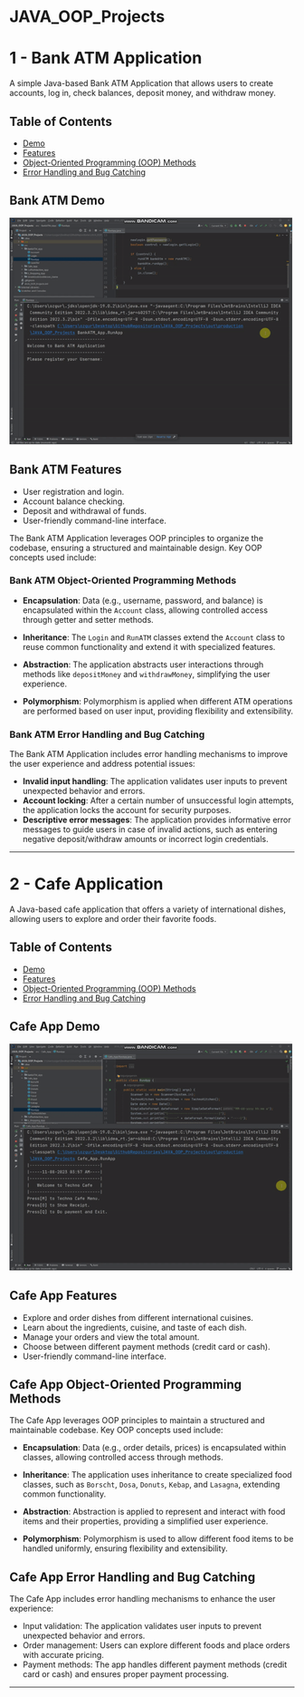 # JAVA_OOP_Projects

# 1 - Bank ATM Application

A simple Java-based Bank ATM Application that allows users to create accounts, log in, check balances, deposit money, and withdraw money.

## Table of Contents

- [Demo](#bank-atm-demo)
- [Features](#bank-atm-features)
- [Object-Oriented Programming (OOP) Methods](#bank-atm-object-oriented-programming-methods)
- [Error Handling and Bug Catching](#bank-atm-error-handling-and-bug-catching)


## Bank ATM Demo

<!-- Add a GIF or video demo here -->
<img src="https://github.com/ozgurgogersin/JAVA_OOP_Projects/blob/master/src/_Gifs/bankATM.gif"  alt="BankATM" width="500" height="400"/>

## Bank ATM Features

- User registration and login.
- Account balance checking.
- Deposit and withdrawal of funds.
- User-friendly command-line interface.

The Bank ATM Application leverages OOP principles to organize the codebase, ensuring a structured and maintainable design. Key OOP concepts used include:

### Bank ATM Object-Oriented Programming Methods

- **Encapsulation**: Data (e.g., username, password, and balance) is encapsulated within the `Account` class, allowing controlled access through getter and setter methods.

- **Inheritance**: The `Login` and `RunATM` classes extend the `Account` class to reuse common functionality and extend it with specialized features.

- **Abstraction**: The application abstracts user interactions through methods like `depositMoney` and `withdrawMoney`, simplifying the user experience.

- **Polymorphism**: Polymorphism is applied when different ATM operations are performed based on user input, providing flexibility and extensibility.

### Bank ATM Error Handling and Bug Catching

The Bank ATM Application includes error handling mechanisms to improve the user experience and address potential issues:

- **Invalid input handling**: The application validates user inputs to prevent unexpected behavior and errors.
- **Account locking**: After a certain number of unsuccessful login attempts, the application locks the account for security purposes.
- **Descriptive error messages**: The application provides informative error messages to guide users in case of invalid actions, such as entering negative deposit/withdraw amounts or incorrect login credentials.

---

# 2 - Cafe Application

A Java-based cafe application that offers a variety of international dishes, allowing users to explore and order their favorite foods.

## Table of Contents

- [Demo](#cafe-app-demo)
- [Features](#cafe-app-features)
- [Object-Oriented Programming (OOP) Methods](#cafe-app-object-oriented-programming-methods)
- [Error Handling and Bug Catching](#cafe-app-error-handling-and-bug-catching)

## Cafe App Demo

<!-- Add a GIF or video demo here -->
<img src="https://github.com/ozgurgogersin/JAVA_OOP_Projects/blob/master/src/_Gifs/cafeApp.gif" alt="Cafe App" width="500" height="400"/>

## Cafe App Features

- Explore and order dishes from different international cuisines.
- Learn about the ingredients, cuisine, and taste of each dish.
- Manage your orders and view the total amount.
- Choose between different payment methods (credit card or cash).
- User-friendly command-line interface.

## Cafe App Object-Oriented Programming Methods

The Cafe App leverages OOP principles to maintain a structured and maintainable codebase. Key OOP concepts used include:

- **Encapsulation**: Data (e.g., order details, prices) is encapsulated within classes, allowing controlled access through methods.

- **Inheritance**: The application uses inheritance to create specialized food classes, such as `Borscht`, `Dosa`, `Donuts`, `Kebap`, and `Lasagna`, extending common functionality.

- **Abstraction**: Abstraction is applied to represent and interact with food items and their properties, providing a simplified user experience.

- **Polymorphism**: Polymorphism is used to allow different food items to be handled uniformly, ensuring flexibility and extensibility.

## Cafe App Error Handling and Bug Catching

The Cafe App includes error handling mechanisms to enhance the user experience:

- Input validation: The application validates user inputs to prevent unexpected behavior and errors.
- Order management: Users can explore different foods and place orders with accurate pricing.
- Payment methods: The app handles different payment methods (credit card or cash) and ensures proper payment processing.

---

